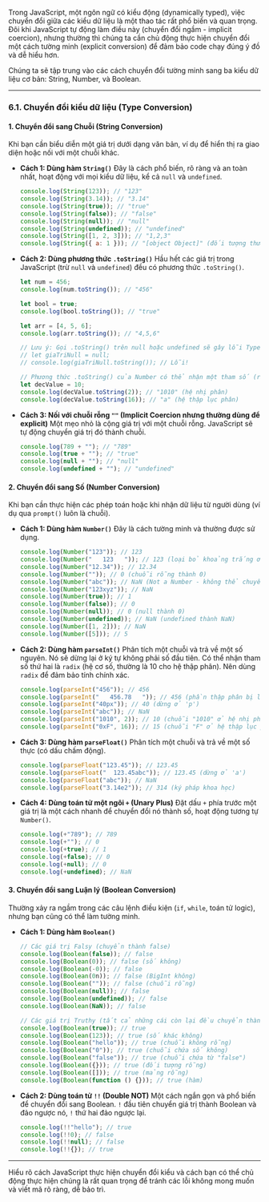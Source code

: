 Trong JavaScript, một ngôn ngữ có kiểu động (dynamically typed), việc chuyển đổi giữa các kiểu dữ liệu là một thao tác rất phổ biến và quan trọng. Đôi khi JavaScript tự động làm điều này (chuyển đổi ngầm - implicit coercion), nhưng thường thì chúng ta cần chủ động thực hiện chuyển đổi một cách tường minh (explicit conversion) để đảm bảo code chạy đúng ý đồ và dễ hiểu hơn.

Chúng ta sẽ tập trung vào các cách chuyển đổi tường minh sang ba kiểu dữ liệu cơ bản: String, Number, và Boolean.

---

### **6.1. Chuyển đổi kiểu dữ liệu (Type Conversion)**

#### **1. Chuyển đổi sang Chuỗi (String Conversion)**

Khi bạn cần biểu diễn một giá trị dưới dạng văn bản, ví dụ để hiển thị ra giao diện hoặc nối với một chuỗi khác.

- **Cách 1: Dùng hàm `String()`**
  Đây là cách phổ biến, rõ ràng và an toàn nhất, hoạt động với mọi kiểu dữ liệu, kể cả `null` và `undefined`.

  ```javascript
  console.log(String(123)); // "123"
  console.log(String(3.14)); // "3.14"
  console.log(String(true)); // "true"
  console.log(String(false)); // "false"
  console.log(String(null)); // "null"
  console.log(String(undefined)); // "undefined"
  console.log(String([1, 2, 3])); // "1,2,3"
  console.log(String({ a: 1 })); // "[object Object]" (đối tượng thường được chuyển thành chuỗi này)
  ```

- **Cách 2: Dùng phương thức `.toString()`**
  Hầu hết các giá trị trong JavaScript (trừ `null` và `undefined`) đều có phương thức `.toString()`.

  ```javascript
  let num = 456;
  console.log(num.toString()); // "456"

  let bool = true;
  console.log(bool.toString()); // "true"

  let arr = [4, 5, 6];
  console.log(arr.toString()); // "4,5,6"

  // Lưu ý: Gọi .toString() trên null hoặc undefined sẽ gây lỗi TypeError
  // let giaTriNull = null;
  // console.log(giaTriNull.toString()); // Lỗi!

  // Phương thức .toString() của Number có thể nhận một tham số (radix) để chuyển đổi sang hệ cơ số khác
  let decValue = 10;
  console.log(decValue.toString(2)); // "1010" (hệ nhị phân)
  console.log(decValue.toString(16)); // "a" (hệ thập lục phân)
  ```

- **Cách 3: Nối với chuỗi rỗng `""` (Implicit Coercion nhưng thường dùng để explicit)**
  Một mẹo nhỏ là cộng giá trị với một chuỗi rỗng. JavaScript sẽ tự động chuyển giá trị đó thành chuỗi.

  ```javascript
  console.log(789 + ""); // "789"
  console.log(true + ""); // "true"
  console.log(null + ""); // "null"
  console.log(undefined + ""); // "undefined"
  ```

#### **2. Chuyển đổi sang Số (Number Conversion)**

Khi bạn cần thực hiện các phép toán hoặc khi nhận dữ liệu từ người dùng (ví dụ qua `prompt()` luôn là chuỗi).

- **Cách 1: Dùng hàm `Number()`**
  Đây là cách tường minh và thường được sử dụng.

  ```javascript
  console.log(Number("123")); // 123
  console.log(Number("   123   ")); // 123 (loại bỏ khoảng trắng ở đầu và cuối)
  console.log(Number("12.34")); // 12.34
  console.log(Number("")); // 0 (chuỗi rỗng thành 0)
  console.log(Number("abc")); // NaN (Not a Number - không thể chuyển đổi)
  console.log(Number("123xyz")); // NaN
  console.log(Number(true)); // 1
  console.log(Number(false)); // 0
  console.log(Number(null)); // 0 (null thành 0)
  console.log(Number(undefined)); // NaN (undefined thành NaN)
  console.log(Number([1, 2])); // NaN
  console.log(Number([5])); // 5
  ```

- **Cách 2: Dùng hàm `parseInt()`**
  Phân tích một chuỗi và trả về một số nguyên. Nó sẽ dừng lại ở ký tự không phải số đầu tiên.
  Có thể nhận tham số thứ hai là `radix` (hệ cơ số, thường là 10 cho hệ thập phân). Nên dùng `radix` để đảm bảo tính chính xác.

  ```javascript
  console.log(parseInt("456")); // 456
  console.log(parseInt("   456.78   ")); // 456 (phần thập phân bị loại bỏ)
  console.log(parseInt("40px")); // 40 (dừng ở 'p')
  console.log(parseInt("abc")); // NaN
  console.log(parseInt("1010", 2)); // 10 (chuỗi "1010" ở hệ nhị phân là 10 ở hệ thập phân)
  console.log(parseInt("0xF", 16)); // 15 (chuỗi "F" ở hệ thập lục phân là 15)
  ```

- **Cách 3: Dùng hàm `parseFloat()`**
  Phân tích một chuỗi và trả về một số thực (có dấu chấm động).

  ```javascript
  console.log(parseFloat("123.45")); // 123.45
  console.log(parseFloat("  123.45abc")); // 123.45 (dừng ở 'a')
  console.log(parseFloat("abc")); // NaN
  console.log(parseFloat("3.14e2")); // 314 (ký pháp khoa học)
  ```

- **Cách 4: Dùng toán tử một ngôi `+` (Unary Plus)**
  Đặt dấu `+` phía trước một giá trị là một cách nhanh để chuyển đổi nó thành số, hoạt động tương tự `Number()`.

  ```javascript
  console.log(+"789"); // 789
  console.log(+""); // 0
  console.log(+true); // 1
  console.log(+false); // 0
  console.log(+null); // 0
  console.log(+undefined); // NaN
  ```

#### **3. Chuyển đổi sang Luận lý (Boolean Conversion)**

Thường xảy ra ngầm trong các câu lệnh điều kiện (`if`, `while`, toán tử logic), nhưng bạn cũng có thể làm tường minh.

- **Cách 1: Dùng hàm `Boolean()`**

  ```javascript
  // Các giá trị Falsy (chuyển thành false)
  console.log(Boolean(false)); // false
  console.log(Boolean(0)); // false (số không)
  console.log(Boolean(-0)); // false
  console.log(Boolean(0n)); // false (BigInt không)
  console.log(Boolean("")); // false (chuỗi rỗng)
  console.log(Boolean(null)); // false
  console.log(Boolean(undefined)); // false
  console.log(Boolean(NaN)); // false

  // Các giá trị Truthy (tất cả những cái còn lại đều chuyển thành true)
  console.log(Boolean(true)); // true
  console.log(Boolean(123)); // true (số khác không)
  console.log(Boolean("hello")); // true (chuỗi không rỗng)
  console.log(Boolean("0")); // true (chuỗi chứa số không)
  console.log(Boolean("false")); // true (chuỗi chứa từ "false")
  console.log(Boolean({})); // true (đối tượng rỗng)
  console.log(Boolean([])); // true (mảng rỗng)
  console.log(Boolean(function () {})); // true (hàm)
  ```

- **Cách 2: Dùng toán tử `!!` (Double NOT)**
  Một cách ngắn gọn và phổ biến để chuyển đổi sang Boolean. `!` đầu tiên chuyển giá trị thành Boolean và đảo ngược nó, `!` thứ hai đảo ngược lại.

  ```javascript
  console.log(!!"hello"); // true
  console.log(!!0); // false
  console.log(!!null); // false
  console.log(!!{}); // true
  ```

---

Hiểu rõ cách JavaScript thực hiện chuyển đổi kiểu và cách bạn có thể chủ động thực hiện chúng là rất quan trọng để tránh các lỗi không mong muốn và viết mã rõ ràng, dễ bảo trì.
